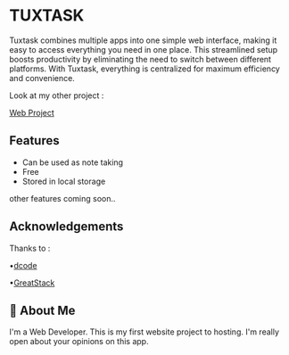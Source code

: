 
# TUXTASK

Tuxtask combines multiple apps into one simple web interface, making it easy to access everything you need in one place. This streamlined setup boosts productivity by eliminating the need to switch between different platforms. With Tuxtask, everything is centralized for maximum efficiency and convenience.

Look at my other project :

[Web Project](https://github.com/VrMoore/Web-Project)




## Features

- Can be used as note taking
- Free
- Stored in local storage

other features coming soon..


## Acknowledgements

Thanks to :

•[dcode](https://youtu.be/01YKQmia2Jw?si=n6m4oOIz22lr_QNh)

•[GreatStack](https://youtu.be/G0jO8kUrg-I?si=F03zMFnYrhjCoiFZ)

## 🍎 About Me
I'm a Web Developer. This is my first website project to hosting. I'm really open about your opinions on this app. 

